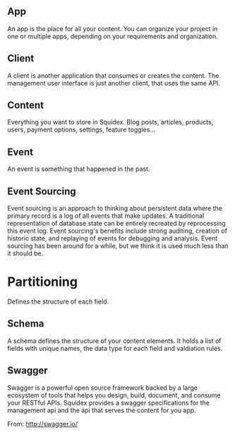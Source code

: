 ## App
An app is the place for all your content. You can organize your project in one or multiple apps, depending on your requirements and organization.

## Client
A client is another application that consumes or creates the content. The management user interface is just another client, that uses the same API.

## Content
Everything you want to store in Squidex. Blog posts, articles, products, users, payment options, settings, feature toggles...

## Event
An event is something that happened in the past.

## Event Sourcing
Event sourcing is an approach to thinking about persistent data where the primary record is a log of all events that make updates. A traditional representation of database state can be entirely recreated by reprocessing this event log. Event sourcing's benefits include strong auditing, creation of historic state, and replaying of events for debugging and analysis. Event sourcing has been around for a while, but we think it is used much less than it should be.

# Partitioning
Defines the structure of each field.

## Schema
A schema defines the structure of your content elements. It holds a list of fields with unique names, the data type for each field and valdiation rules.

## Swagger
Swagger is a powerful open source framework backed by a large ecosystem of tools that helps you design, build, document, and consume your RESTful APIs. Squidex provides a swagger specifications for the management api and the api that serves the content for you app.

From: http://swagger.io/